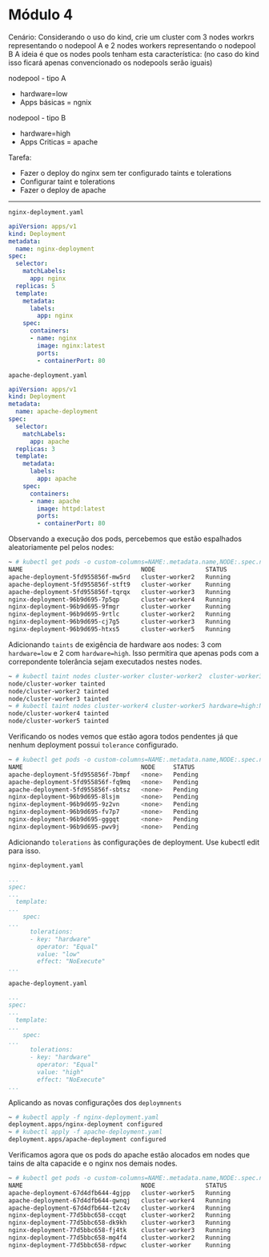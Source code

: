 # Módulo 4
Cenário: Considerando o uso do kind, crie um cluster com 3 nodes workrs representando o nodepool A e 2 nodes workers representando o nodepool B
A ideia é que os nodes pools tenham esta característica: (no caso do kind isso ficará apenas convencionado os nodepools serão iguais)

nodepool - tipo A
 - hardware=low
 - Apps básicas = ngnix

nodepool - tipo B
 - hardware=high
 - Apps Criticas = apache

Tarefa:
- Fazer o deploy do nginx sem ter configurado taints e tolerations
- Configurar taint e tolerations
- Fazer o deploy de apache
---
`nginx-deployment.yaml`
```yaml
apiVersion: apps/v1
kind: Deployment
metadata:
  name: nginx-deployment
spec:
  selector:
    matchLabels:
      app: nginx
  replicas: 5
  template:
    metadata:
      labels:
        app: nginx
    spec:
      containers:
      - name: nginx
        image: nginx:latest
        ports:
        - containerPort: 80
```

`apache-deployment.yaml`
```yaml
apiVersion: apps/v1
kind: Deployment
metadata:
  name: apache-deployment
spec:
  selector:
    matchLabels:
      app: apache
  replicas: 3
  template:
    metadata:
      labels:
        app: apache
    spec:
      containers:
      - name: apache
        image: httpd:latest
        ports:
        - containerPort: 80
```

Observando a execução dos pods, percebemos que estão espalhados aleatoriamente pel pelos nodes:

```bash
~ # kubectl get pods -o custom-columns=NAME:.metadata.name,NODE:.spec.nodeName,STATUS:.status.phase
NAME                                 NODE              STATUS
apache-deployment-5fd955856f-mw5rd   cluster-worker2   Running
apache-deployment-5fd955856f-stft9   cluster-worker    Running
apache-deployment-5fd955856f-tqrqx   cluster-worker3   Running
nginx-deployment-96b9d695-7p5qp      cluster-worker4   Running
nginx-deployment-96b9d695-9fmgr      cluster-worker    Running
nginx-deployment-96b9d695-9rtlc      cluster-worker2   Running
nginx-deployment-96b9d695-cj7g5      cluster-worker3   Running
nginx-deployment-96b9d695-htxs5      cluster-worker5   Running
```

Adicionando `taints` de exigência de hardware aos nodes: 3 com `hardware=low` e 2 com `hardware=high`.
Isso permitira que apenas pods com a correpondente tolerância sejam executados nestes nodes.
```bash
~ # kubectl taint nodes cluster-worker cluster-worker2  cluster-worker3 hardware=low:NoExecute
node/cluster-worker tainted
node/cluster-worker2 tainted
node/cluster-worker3 tainted
~ # kubectl taint nodes cluster-worker4 cluster-worker5 hardware=high:NoExecute
node/cluster-worker4 tainted
node/cluster-worker5 tainted
```
Verificando os nodes vemos que estão agora todos pendentes já que nenhum deployment possui `tolerance` configurado.

```bash
~ # kubectl get pods -o custom-columns=NAME:.metadata.name,NODE:.spec.nodeName,STATUS:.status.phase
NAME                                 NODE     STATUS
apache-deployment-5fd955856f-7bmpf   <none>   Pending
apache-deployment-5fd955856f-fq9mq   <none>   Pending
apache-deployment-5fd955856f-sbtsz   <none>   Pending
nginx-deployment-96b9d695-8lsjm      <none>   Pending
nginx-deployment-96b9d695-9z2vn      <none>   Pending
nginx-deployment-96b9d695-fv7p7      <none>   Pending
nginx-deployment-96b9d695-gggqt      <none>   Pending
nginx-deployment-96b9d695-pwv9j      <none>   Pending
```
Adicionando `tolerations` às configurações de deployment. Use kubectl edit para isso.

`nginx-deployment.yaml`
```yaml
...
spec:
...
  template:
...
    spec:
...
      tolerations:
      - key: "hardware"
        operator: "Equal"
        value: "low"
        effect: "NoExecute"
...
```
`apache-deployment.yaml`
```yaml
...
spec:
...
  template:
...
    spec:
...
      tolerations:
      - key: "hardware"
        operator: "Equal"
        value: "high"
        effect: "NoExecute"
...
```
Aplicando as novas configurações dos `deploymnents`
```bash
~ # kubectl apply -f nginx-deployment.yaml
deployment.apps/nginx-deployment configured
~ # kubectl apply -f apache-deployment.yaml
deployment.apps/apache-deployment configured
```

Verificamos agora que os pods do apache estão alocados em nodes que tains de alta capacide e o nginx nos demais nodes.

```bash
~ # kubectl get pods -o custom-columns=NAME:.metadata.name,NODE:.spec.nodeName,STATUS:.status.phase
NAME                                 NODE              STATUS
apache-deployment-67d4dfb644-4gjpp   cluster-worker5   Running
apache-deployment-67d4dfb644-gwnqj   cluster-worker4   Running
apache-deployment-67d4dfb644-t2c4v   cluster-worker4   Running
nginx-deployment-77d5bbc658-ccqqt    cluster-worker2   Running
nginx-deployment-77d5bbc658-dk9kh    cluster-worker3   Running
nginx-deployment-77d5bbc658-fj4tk    cluster-worker3   Running
nginx-deployment-77d5bbc658-mg4f4    cluster-worker2   Running
nginx-deployment-77d5bbc658-rdpwc    cluster-worker    Running
```

